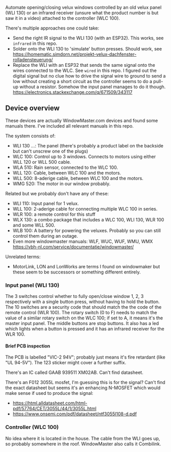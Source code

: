 Automate opening/closing velux windows controlled by an old velux panel (WLI 130) or an infrared receiver (unsure what
the product number is but saw it in a video) attached to the controller (WLC 100).

There's multiple approaches one could take:

- Send the right IR signal to the WLI 130 (with an ESP32). This works, see `infrared` in this repo.
- Solder onto the WLI 130 to 'simulate' button presses. Should work, see
  https://homematic.simdorn.net/projekt-velux-dachfenster-rolladensteuerung/
- Replace the WLI with an ESP32 that sends the same signal onto the wires connected to the WLC. See `wired` in this
  repo. I figured out the digital signal but no clue how to drive the signal wire to ground to send a low without
  creating a short circuit as the controller seems to do a pull-up without a resistor. Somehow the input panel manages
  to do it though. https://electronics.stackexchange.com/q/671509/343117


## Device overview
These devices are actually WindowMaster.com devices and found some manuals there. I've included all relevant manuals in
this repo.

The system consists of:

- WLI 130 ...: The panel (there's probably a product label on the backside but can't unscrew one of the plugs)
- WLC 100: Control up to 3 windows. Connects to motors using either WLL 120 or WLL 500 cable.
- WLA 510: Rain sensor, connected to the WLC 100.
- WLL 120: Cable, between WLC 100 and the motors.
- WLL 500: 8-aderige cable, between WLC 100 and the motors.
- WMG 520: The motor in our window probably.

Related but we probably don't have any of these:

- WLI 110: Input panel for 1 velux.
- WLL 100: 2-aderige cable for connecting multiple WLC 100 in series.
- WLR 100: a remote control for this stuff
- WLX 130: a combo package that includes a WLC 100, WLI 130, WLR 100 and some WLL 500.
- WLB 100: A battery for powering the veluxes. Probably so you can still control them during an outage.
- Even more windowmaster manuals: WLF, WUC, WUF, WMU, WMX https://vbh-nl.com/service/documentatie/windowmaster/

Unrelated terms:

- MotorLink, LON and LonWorks are terms I found on windowmaker but these seem to be successors or something different
  entirely.


### Input panel (WLI 130)
The 3 switches control whether to fully open/close window 1, 2, 3 respectively with a single button press, without
having to hold the button. The 10 switches are a security code that should match the the code of the remote control (WLR
100). The rotary switch (0 to F) needs to match the value of a similar rotary switch on the WLC 100; if set to A, it
means it's the master input panel. The middle buttons are stop buttons. It also has a led which lights when a button is
pressed and it has an infrared receiver for the WLR 100.

#### Brief PCB inspection
The PCB is labelled "VIC-2 94V"; probably just means it's fire retardant (like "UL 94-5V"). The 123 sticker might cover
a further suffix.

There's an IC called GAAB 939511 XM02AB. Can't find datasheet.

There's an F012 3055L mosfet, I'm guessing this is for the signal? Can't find the exact datasheet but seems it's an
enhancing N-MOSFET which would make sense if used to produce the signal:

- <https://html.alldatasheet.com/html-pdf/57764/CET/3055L/44/1/3055L.html>
- <https://www.onsemi.com/pdf/datasheet/ntf3055l108-d.pdf>


### Controller (WLC 100)
No idea where it is located in the house. The cable from the WLI goes up, so probably somewhere in the roof.
WindowMaster also calls it Combilink.

